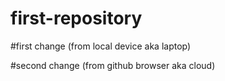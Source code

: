 # first-repository
#first change (from local device aka laptop)

#second change (from github browser aka cloud)
